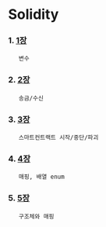 # Solidity

### 1. [1장](https://github.com/kps990515/Solidity/tree/master/1장)
       변수

### 2. [2장](https://github.com/kps990515/Solidity/tree/master/2장)
       송금/수신

### 3. [3장](https://github.com/kps990515/Solidity/tree/master/3장)
       스마트컨트랙트 시작/중단/파괴

### 4. [4장](https://github.com/kps990515/Solidity/tree/master/4장)
       매핑, 배열 enum

### 5. [5장](https://github.com/kps990515/Solidity/tree/master/5장)
       구조체와 매핑